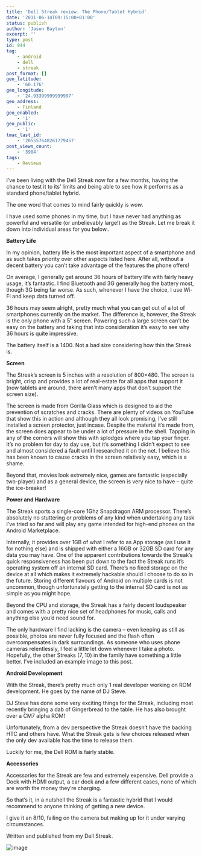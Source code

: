 ```yaml
---
title: 'Dell Streak review. The Phone/Tablet Hybrid'
date: '2011-06-14T09:15:00+01:00'
status: publish
author: 'Jason Bayton'
excerpt: ''
type: post
id: 944
tag:
    - android
    - dell
    - streak
post_format: []
geo_latitude:
    - '60.176'
geo_longitude:
    - '24.93399999999997'
geo_address:
    - Finland
geo_enabled:
    - '1'
geo_public:
    - '1'
tmac_last_id:
    - '205557648261779457'
post_views_count:
    - '3904'
tags:
    - Reviews
---
```

I’ve been living with the Dell Streak now for a few months, having the chance to test it to its’ limits and being able to see how it performs as a standard phone/tablet hybrid.

The one word that comes to mind fairly quickly is *wow*.

I have used some phones in my time, but I have never had anything as powerful and versatile (or unbelievably large!) as the Streak. Let me break it down into individual areas for you below..

**Battery Life**

In my opinion, battery life is the most important aspect of a smartphone and as such takes priority over other aspects listed here. After all, without a decent battery you can’t take advantage of the features the phone offers!

On average, I generally get around 36 hours of battery life with fairly heavy usage, it’s fantastic. I find Bluetooth and 3G generally hog the battery most, though 3G being far worse. As such, whenever I have the choice, I use Wi-Fi and keep data turned off.

36 hours may seem alright, pretty much what you can get out of a lot of smartphones currently on the market. The difference is, however, the Streak is the only phone with a 5″ screen. Powering such a large screen can’t be easy on the battery and taking that into consideration it’s easy to see why 36 hours is quite impressive.

The battery itself is a 1400. Not a bad size considering how thin the Streak is.

**Screen**

The Streak’s screen is 5 inches with a resolution of 800×480. The screen is bright, crisp and provides a lot of real-estate for all apps that support it (now tablets are around, there aren’t many apps that don’t support the screen size).

The screen is made from Gorilla Glass which is designed to aid the prevention of scratches and cracks. There are plenty of videos on YouTube that show this in action and although they all look promising, I’ve still installed a screen protector, just incase. Despite the material it’s made from, the screen does appear to be under a lot of pressure in the shell. Tapping in any of the corners will show this with splodges where you tap your finger. It’s no problem for day to day use, but it’s something I didn’t expect to see and almost considered a fault until I researched it on the net. I believe this has been known to cause cracks in the screen relatively easy, which is a shame.

Beyond that, movies look extremely nice, games are fantastic (especially two-player) and as a general device, the screen is very nice to have – quite the ice-breaker!

**Power and Hardware**

The Streak sports a single-core 1Ghz Snapdragon ARM processor. There’s absolutely no stuttering or problems of any kind when undertaking any task I’ve tried so far and will play any game intended for high-end phones on the Android Marketplace.

Internally, it provides over 1GB of what I refer to as App storage (as I use it for nothing else) and is shipped with either a 16GB or 32GB SD card for any data you may have. One of the apparent contributions towards the Streak’s quick responsiveness has been put down to the fact the Streak runs it’s operating system off an internal SD card. There’s no fixed storage on the device at all which makes it extremely hackable should I choose to do so in the future. Storing different flavours of Android on multiple cards is not uncommon, though unfortunately getting to the internal SD card is not as simple as you might hope.

Beyond the CPU and storage, the Streak has a fairly decent loudspeaker and comes with a pretty nice set of headphones for music, calls and anything else you’d need sound for.

The only hardware I find lacking is the camera – even keeping as still as possible, photos are never fully focused and the flash often overcompensates in dark surroundings. As someone who uses phone cameras relentlessly, I feel a little let down whenever I take a photo. Hopefully, the other Streaks (7, 10) in the family have something a little better. I’ve included an example image to this post.

**Android Development**

With the Streak, there’s pretty much only 1 real developer working on ROM development. He goes by the name of DJ Steve.

DJ Steve has done some very exciting things for the Streak, including most recently bringing a dab of Gingerbread to the table. He has also brought over a CM7 alpha ROM!

Unfortunately, from a dev perspective the Streak doesn’t have the backing HTC and others have. What the Streak gets is few choices released when the only dev available has the time to release them.

Luckily for me, the Dell ROM is fairly stable.

**Accessories**

Accessories for the Streak are few and extremely expensive. Dell provide a Dock with HDMI output, a car dock and a few different cases, none of which are worth the money they’re charging.

So that’s it, in a nutshell the Streak is a fantastic hybrid that I would recommend to anyone thinking of getting a new device.

I give it an 8/10, failing on the camera but making up for it under varying circumstances.

Written and published from my Dell Streak.

![image](https://cdn.bayton.org/uploads/2011/06/wpid-IMG_20110613_144251.jpg)